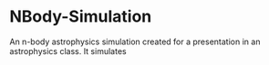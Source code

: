 # NBody-Simulation
An n-body astrophysics simulation created for a presentation in an astrophysics class. It simulates 

